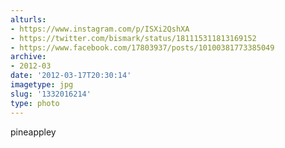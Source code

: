 ```yaml
---
alturls:
- https://www.instagram.com/p/ISXi2QshXA
- https://twitter.com/bismark/status/181115311813169152
- https://www.facebook.com/17803937/posts/10100381773385049
archive:
- 2012-03
date: '2012-03-17T20:30:14'
imagetype: jpg
slug: '1332016214'
type: photo
---
```


pineappley

